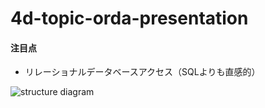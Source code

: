 # 4d-topic-orda-presentation

#### 注目点

* リレーショナルデータベースアクセス（SQLよりも直感的）

![structure diagram](https://github.com/miyako/4d-topic-orda-presentation/assets/1725068/b9f4e2a7-93c5-4d2a-a92a-2bff59d60b12)
